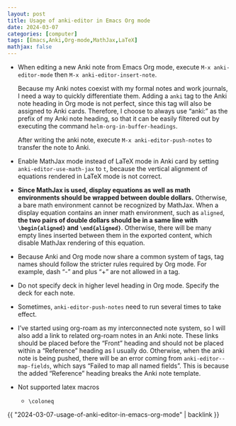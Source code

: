 ```yaml
---
layout: post
title: Usage of anki-editor in Emacs Org mode
date: 2024-03-07
categories: [computer]
tags: [Emacs,Anki,Org-mode,MathJax,LaTeX]
mathjax: false
---
```


-   When editing a new Anki note from Emacs Org mode, execute `M-x anki-editor-mode` then `M-x anki-editor-insert-note`.
    
    Because my Anki notes coexist with my formal notes and work journals, I need a way to quickly differentiate them. Adding a `anki` tag to the Anki note heading in Org mode is not perfect, since this tag will also be assigned to Anki cards. Therefore, I choose to always use &ldquo;anki:&rdquo; as the prefix of my Anki note heading, so that it can be easily filtered out by executing the command `helm-org-in-buffer-headings`.
    
    After writing the anki note, execute `M-x anki-editor-push-notes` to transfer the note to Anki.

-   Enable MathJax mode instead of LaTeX mode in Anki card by setting `anki-editor-use-math-jax` to `t`, because the vertical alignment of equations rendered in LaTeX mode is not correct.
-   **Since MathJax is used, display equations as well as math environments should be wrapped between double dollars.** Otherwise, a bare math environment cannot be recognized by MathJax. When a display equation contains an inner math environment, such as `aligned`, **the two pairs of double dollars should be in a same line with `\begin{aligned}` and `\end{aligned}`**. Otherwise, there will be many empty lines inserted between them in the exported content, which disable MathJax rendering of this equation.
-   Because Anki and Org mode now share a common system of tags, tag names should follow the stricter rules required by Org mode. For example, dash &ldquo;-&rdquo; and plus &ldquo;+&rdquo; are not allowed in a tag.
-   Do not specify deck in higher level heading in Org mode. Specify the deck for each note.
-   Sometimes, `anki-editor-push-notes` need to run several times to take effect.
-   I&rsquo;ve started using org-roam as my interconnected note system, so I will also add a link to related org-roam notes in an Anki note. These links should be placed before the &ldquo;Front&rdquo; heading and should not be placed within a &ldquo;Reference&rdquo; heading as I usually do. Otherwise, when the anki note is being pushed, there will be an error coming from `anki-editor--map-fields`, which says &ldquo;Failed to map all named fields&rdquo;. This is because the added &ldquo;Reference&rdquo; heading breaks the Anki note template.
-   Not supported latex macros
    -   `\coloneq`

{{ "2024-03-07-usage-of-anki-editor-in-emacs-org-mode" | backlink }}
